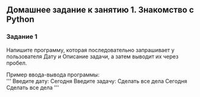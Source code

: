 ## Домашнее задание к занятию 1. Знакомство с Python
### Задание 1

Напишите программу, которая последовательно запрашивает у пользователя Дату и Описание задачи, а затем выводит их через пробел.  
  
Пример ввода-вывода программы:  
'''
Введите дату: Сегодня
Введите задачу: Сделать все дела
Сегодня Сделать все дела
'''
